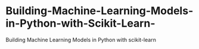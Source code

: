 # Building-Machine-Learning-Models-in-Python-with-Scikit-Learn-
Building Machine Learning Models in Python with scikit-learn
